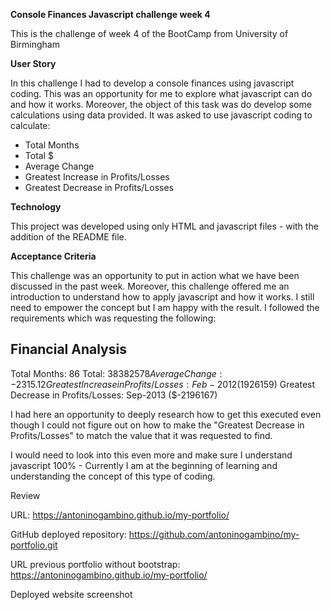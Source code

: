 **Console Finances Javascript challenge week 4**

This is the challenge of week 4 of the BootCamp from University of Birmingham

**User Story**

In this challenge I had to develop a console finances using javascript coding. This was an opportunity for me to explore what javascript can do and how it works. Moreover, the object of this task was do develop some calculations using data provided. It was asked to use javascript coding to calculate:

- Total Months
- Total $
- Average Change
- Greatest Increase in Profits/Losses
- Greatest Decrease in Profits/Losses

**Technology**

This project was developed using only HTML and javascript files - with the addition of the README file.

**Acceptance Criteria**

This challenge was an opportunity to put in action what we have been discussed in the past week. Moreover, this challenge offered me an introduction to understand how to apply javascript and how it works. I still need to empower the concept but I am happy with the result. I followed the requirements which was requesting the following:

Financial Analysis 
  ----------------
  Total Months: 86
  Total: $38382578
  Average Change: -2315.12
  Greatest Increase in Profits/Losses: Feb-2012 ($1926159)
  Greatest Decrease in Profits/Losses: Sep-2013 ($-2196167)

  I had here an opportunity to deeply research how to get this executed even though I could not figure out on how to make the "Greatest Decrease in Profits/Losses" to match the value that it was requested to find.

  I would need to look into this even more and make sure I understand javascript 100% - Currently I am at the beginning of learning and understanding the concept of this type of coding.

Review

URL: https://antoninogambino.github.io/my-portfolio/

GitHub deployed repository: https://github.com/antoninogambino/my-portfolio.git

URL previous portfolio without bootstrap: https://antoninogambino.github.io/my-portfolio/

Deployed website screenshot
